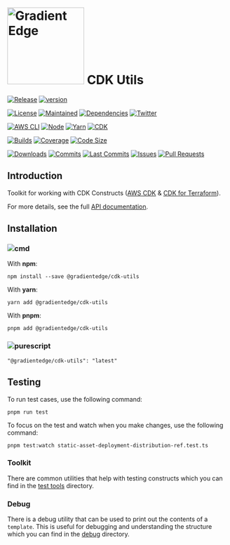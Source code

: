 # <img src="https://cdn.gradientedge.io/images/ge-logo-1200.png" width="175px" alt="Gradient Edge"> CDK Utils

[![Release][release]][release-url]
[![version][version]][version-url]

[![License][license]][license-url]
[![Maintained][maintained]][repo-url]
[![Dependencies][dependencies]][dependencies-url]
[![Twitter][twitter]][twitter-url]

[![AWS CLI][aws-cli-badge]][aws-cli-url]
[![Node][node-badge]][node-url]
[![Yarn][yarn-badge]][yarn-url]
[![CDK][cdk-badge]][cdk-url]

[![Builds][builds]][builds-url]
[![Coverage][coverage]][codecov-url]
[![Code Size][code-size]][version-url]

[![Downloads][downloads]][version-url]
[![Commits][commits]][commits-url]
[![Last Commits][last-commit]][commits-url]
[![Issues][issues]][issues-url]
[![Pull Requests][pr]][pr-url]

## Introduction

Toolkit for working with CDK Constructs ([AWS CDK][aws-cdk] & [CDK for Terraform][cdktf]).

For more details, see the full [API documentation](https://gradientedge.github.io/cdk-utils/).

## Installation

### ![cmd]

With **npm**:

```shell
npm install --save @gradientedge/cdk-utils
```

With **yarn**:

```shell
yarn add @gradientedge/cdk-utils
```

With **pnpm**:

```shell
pnpm add @gradientedge/cdk-utils
```

### ![purescript]

```
"@gradientedge/cdk-utils": "latest"
```

## Testing

To run test cases, use the following command:

```shell
pnpm run test
```

To focus on the test and watch when you make changes, use the following command:

```shell
pnpm test:watch static-asset-deployment-distribution-ref.test.ts
```

### Toolkit

There are common utilities that help with testing constructs which you can find in the [test tools](./src/test/tools/cdk) directory.

### Debug

There is a debug utility that can be used to print out the contents of a `template`. This is useful for debugging and understanding the structure which you can find in the [debug](./src/test/tools/debug) directory.

<!-- references -->

[aws-cdk]: https://docs.aws.amazon.com/cdk/latest/guide/home.html
[aws-cli-badge]: https://img.shields.io/badge/aws--cli-2.3.4-777BB4?logo=amazon-aws
[aws-cli-url]: https://aws.amazon.com/cli/
[builds]: https://img.shields.io/github/actions/workflow/status/gradientedge/cdk-utils/ci.yml?branch=main
[builds-url]: https://github.com/gradientedge/cdk-utils/actions
[cdk-badge]: https://img.shields.io/github/package-json/dependency-version/gradientedge/cdk-utils/aws-cdk-lib
[cdktf]: https://developer.hashicorp.com/terraform/cdktf
[cdk-url]: https://aws.amazon.com/cdk/
[checks]: https://img.shields.io/github/checks-status/gradientedge/cdk-utils/main
[cmd]: https://img.shields.io/badge/command--line-4D4D4D?logo=windows-terminal&style=for-the-badge
[code-size]: https://img.shields.io/github/languages/code-size/gradientedge/cdk-utils
[codecov-url]: https://app.codecov.io/gh/gradientedge/cdk-utils
[coverage]: https://codecov.io/gh/gradientedge/cdk-utils/branch/main/graph/badge.svg
[commits]: https://img.shields.io/github/commit-activity/m/gradientedge/cdk-utils
[commits-url]: https://github.com/gradientedge/cdk-utils/commits/main
[downloads]: https://img.shields.io/npm/dw/@gradientedge/cdk-utils
[dependencies]: https://img.shields.io/librariesio/release/npm/@gradientedge/cdk-utils
[dependencies-url]: https://github.com/gradientedge/cdk-utils/blob/main/package.json
[issues]: https://img.shields.io/github/issues/gradientedge/cdk-utils.svg
[issues-url]: https://github.com/gradientedge/cdk-utils/issues
[pr]: https://img.shields.io/github/issues-pr/gradientedge/cdk-utils.svg
[pr-url]: https://github.com/gradientedge/cdk-utils/pulls
[last-commit]: https://img.shields.io/github/last-commit/gradientedge/cdk-utils
[license]: https://img.shields.io/github/license/gradientedge/cdk-utils
[license-url]: https://github.com/gradientedge/cdk-utils/blob/main/LICENSE
[logo]: https://cdn.gradientedge.io/images/ge-logo-1200.png
[maintained]: https://img.shields.io/badge/maintained-YES-green
[node-badge]: https://img.shields.io/node/v/@gradientedge/cdk-utils
[node-url]: https://nodejs.dev
[purescript]: https://img.shields.io/badge/package.json-4D4D4D?logo=purescript
[release]: https://img.shields.io/github/release/gradientedge/cdk-utils.svg
[release-url]: https://gradientedge.github.io/cdk-utils/
[repo-url]: https://github.com/gradientedge/cdk-utils
[twitter]: https://img.shields.io/twitter/follow/gradientedge
[twitter-url]: https://twitter.com/gradientedge
[version]: https://img.shields.io/npm/v/@gradientedge/cdk-utils
[version-url]: https://www.npmjs.com/package/@gradientedge/cdk-utils
[yarn-badge]: https://img.shields.io/badge/yarn-1.22.10-green?logo=yarn
[yarn-url]: https://yarnpkg.com
